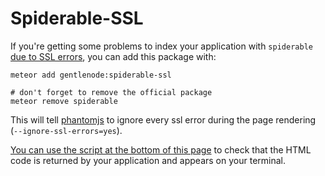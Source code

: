 # Spiderable-SSL

If you're getting some problems to index your application with `spiderable`
[due to SSL errors](https://groups.google.com/forum/#!msg/meteor-talk/dPLss2idrJg/Dd4qL9O9d6AJ),
you can add this package with:

    meteor add gentlenode:spiderable-ssl

    # don't forget to remove the official package
    meteor remove spiderable

This will tell [phantomjs](http://phantomjs.org/) to ignore every ssl
error during the page rendering (`--ignore-ssl-errors=yes`).

[You can use the script at the bottom of this page](http://www.meteorpedia.com/read/spiderable/)
to check that the HTML code is returned by your application and appears on your terminal.

